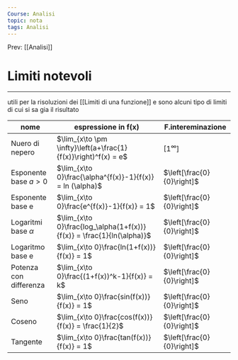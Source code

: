 ```yaml
---
Course: Analisi
topic: nota
tags: Analisi
---
```


Prev: [[Analisi]]

# Limiti notevoli
---
utili per la risoluzioni dei [[Limiti di una funzione]] e sono alcuni tipo di limiti di cui si sa gia il risultato 


| nome                    | espressione in f(x)                                                   | F.intereminazione          |
| ----------------------- | --------------------------------------------------------------------- | -------------------------- |
| Nuero di nepero         | $\lim_{x\to \pm \infty}\left(a+\frac{1}{f(x)}\right)^f(x) = e$        | $[1^\infty]$               |
| Esponente base $a >0$     | $\lim_{x\to 0}\frac{\alpha^{f(x)}-1}{f(x)} = ln (\alpha)$             | $\left[\frac{0}{0}\right]$ |
| Esponente base e        | $\lim_{x\to 0}\frac{e^{f(x)}-1}{f(x)} = 1$                            | $\left[\frac{0}{0}\right]$ |
| Logaritmi base $\alpha$        | $\lim_{x\to 0}\frac{log_\alpha(1+f(x))}{f(x)} = \frac{1}{ln(\alpha)}$ | $\left[\frac{0}{0}\right]$ |
| Logaritmo base e        | $\lim_{x\to 0}\frac{ln(1+f(x))}{f(x)} = 1$                            | $\left[\frac{0}{0}\right]$ |
| Potenza con differenza  | $\lim_{x\to 0}\frac{(1+f(x))^k-1}{f(x)} = k$                          | $\left[\frac{0}{0}\right]$ |
| Seno                    | $\lim_{x\to 0}\frac{sin(f(x))}{f(x)} = 1$                             | $\left[\frac{0}{0}\right]$ |
| Coseno                  | $\lim_{x\to 0}\frac{cos(f(x))}{f(x)} = \frac{1}{2}$                   | $\left[\frac{0}{0}\right]$ |
| Tangente                | $\lim_{x\to 0}\frac{tan(f(x))}{f(x)} = 1$                             | $\left[\frac{0}{0}\right]$ |

